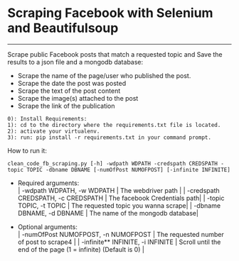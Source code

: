 # Scraping Facebook with Selenium and Beautifulsoup 
---
Scrape public Facebook posts that match a requested topic and Save the results to a json file and a mongodb database:</br> 
* Scrape the name of the page/user who published the post.
* Scrape the date the post was posted
* Scrape the text of the post content
* Scrape the image(s) attached to the post
* Scrape the link of the publication

```` 
0): Install Requirements:
1): cd to the directory where the requirements.txt file is located.
2): activate your virtualenv.
3): run: pip install -r requirements.txt in your command prompt.
````
How to run it:
```
clean_code_fb_scraping.py [-h] -wdpath WDPATH -credspath CREDSPATH -topic TOPIC -dbname DBNAME [-numOfPost NUMOFPOST] [-infinite INFINITE]

```

* Required arguments:</br>
| -wdpath WDPATH, -w WDPATH | The webdriver path | 
| -credspath CREDSPATH, -c CREDSPATH |  The facebook Credentials path| 
| -topic TOPIC, -t TOPIC |  The requested topic you wanna scrape| 
| -dbname DBNAME, -d DBNAME | The name of the mongodb database| 

* Optional arguments:</br>
| -numOfPost NUMOFPOST, -n NUMOFPOST | The requested number of post to scrape4 | 
| -infinite** INFINITE, -i INFINITE | Scroll until the end of the page (1 = infinite) (Default is 0) | 
